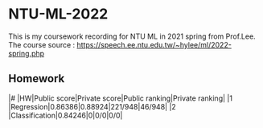 # NTU-ML-2022
This is my coursework recording for NTU ML in 2021 spring from Prof.Lee.
The course source : https://speech.ee.ntu.edu.tw/~hylee/ml/2022-spring.php

## Homework
|# |HW|Public score|Private score|Public ranking|Private ranking|
|1 |Regression|0.86386|0.88924|221/948|46/948|
|2 |Classification|0.84246|0|0/0|0/0|
